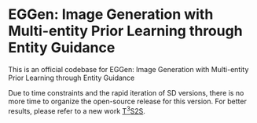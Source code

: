 # EGGen: Image Generation with Multi-entity Prior Learning through Entity Guidance
This is an official codebase for EGGen: Image Generation with Multi-entity Prior Learning through Entity Guidance

Due to time constraints and the rapid iteration of SD versions, there is no more time to organize the open-source release for this version. For better results, please refer to a new work [T$^3$S2S](https://github.com/chaos-sun/t3s2s).

